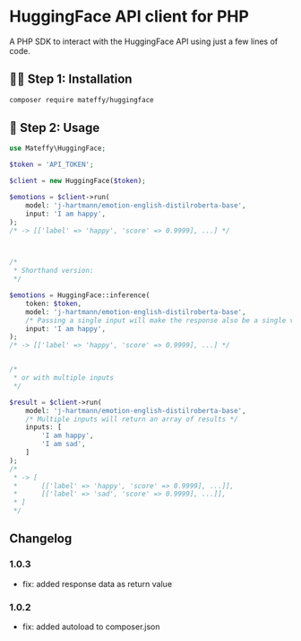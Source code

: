 # HuggingFace API client for PHP

A PHP SDK to interact with the HuggingFace API using just a few lines of code.

## 🧑‍💻 Step 1: Installation

```bash
composer require mateffy/huggingface
```

## 🚀 Step 2: Usage

```php
use Mateffy\HuggingFace;

$token = 'API_TOKEN';

$client = new HuggingFace($token);

$emotions = $client->run(
    model: 'j-hartmann/emotion-english-distilroberta-base',
    input: 'I am happy',
);
/* -> [['label' => 'happy', 'score' => 0.9999], ...] */



/*
 * Shorthand version:
 */

$emotions = HuggingFace::inference(
    token: $token,
    model: 'j-hartmann/emotion-english-distilroberta-base',
    /* Passing a single input will make the response also be a single value */
    input: 'I am happy',
);
/* -> [['label' => 'happy', 'score' => 0.9999], ...] */


/* 
 * or with multiple inputs
 */

$result = $client->run(
    model: 'j-hartmann/emotion-english-distilroberta-base',
    /* Multiple inputs will return an array of results */
    inputs: [
        'I am happy',
        'I am sad',
    ]
);
/*
 * -> [
 *      [['label' => 'happy', 'score' => 0.9999], ...]],
 *      [['label' => 'sad', 'score' => 0.9999], ...]],
 * ]
 */
```

## Changelog

### 1.0.3

- fix: added response data as return value

### 1.0.2

- fix: added autoload to composer.json 